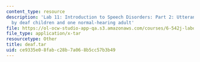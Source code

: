```yaml
---
content_type: resource
description: 'Lab 11: Introduction to Speech Disorders: Part 2: Utterances produced
  by deaf children and one normal-hearing adult'
file: https://ol-ocw-studio-app-qa.s3.amazonaws.com/courses/6-542j-laboratory-on-the-physiology-acoustics-and-perception-of-speech-fall-2005/ce9335e08fabc28b7a068b5cc57b3b49_deaf.tar
file_type: application/x-tar
resourcetype: Other
title: deaf.tar
uid: ce9335e0-8fab-c28b-7a06-8b5cc57b3b49
---
```

